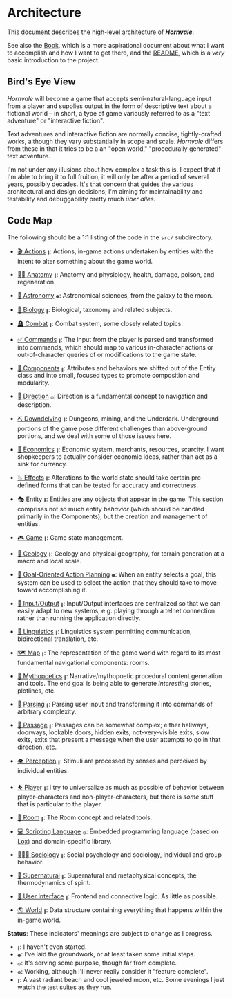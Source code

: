 # Architecture

This document describes the high-level architecture of ***Hornvale***.

See also the [Book](https://ndouglas.github.io/hornvale/), which is a more aspirational document about what I want to accomplish and how I want to get there, and the [README](./README.md), which is a _very_ basic introduction to the project.

## Bird's Eye View

_Hornvale_ will become a game that accepts semi-natural-language input from a player and supplies output in the form of descriptive text about a fictional world – in short, a type of game variously referred to as a "text adventure" or "interactive fiction".

Text adventures and interactive fiction are normally concise, tightly-crafted works, although they vary substantially in scope and scale.  _Hornvale_ differs from these in that it tries to be a an "open world," "procedurally generated" text adventure.

I'm not under any illusions about how complex a task this is.  I expect that if I'm able to bring it to full fruition, it will only be after a period of several years, possibly decades.  It's that concern that guides the various architectural and design decisions; I'm aiming for maintainability and testability and debuggability pretty much _über alles_.

## Code Map

The following should be a 1:1 listing of the code in the `src/` subdirectory.

- [🎬 Actions](./src/actions/README.md)&nbsp;<sup><sub><sub>🔴</sub></sub></sup>: Actions, in-game actions undertaken by entities with the intent to alter something about the game world.

- [🧍‍♂️ Anatomy](./src/anatomy/README.md)&nbsp;<sup><sub><sub>🔴</sub></sub></sup>: Anatomy and physiology, health, damage, poison, and regeneration.

- [💫 Astronomy](./src/astronomy/README.md)&nbsp;<sup><sub><sub>🟠</sub></sub></sup>: Astronomical sciences, from the galaxy to the moon.

- [🧬 Biology](./src/biology/README.md)&nbsp;<sup><sub><sub>🔴</sub></sub></sup>: Biological, taxonomy and related subjects.

- [🪦 Combat](./src/combat/README.md)&nbsp;<sup><sub><sub>🔴</sub></sub></sup>: Combat system, some closely related topics.

- [✅ Commands](./src/commands/README.md)&nbsp;<sup><sub><sub>🔴</sub></sub></sup>: The input from the player is parsed and transformed into commands, which should map to various in-character actions or out-of-character queries of or modifications to the game state.

- [🧩 Components](./src/components/README.md)&nbsp;<sup><sub><sub>🔴</sub></sub></sup>: Attributes and behaviors are shifted out of the Entity class and into small, focused types to promote composition and modularity.

- [🧭 Direction](./src/direction/README.md)&nbsp;<sup><sub><sub>🟡</sub></sub></sup>: Direction is a fundamental concept to navigation and description.

- [⛏️ Downdelving](./src/downdelving/README.md)&nbsp;<sup><sub><sub>🔴</sub></sub></sup>: Dungeons, mining, and the Underdark.  Underground portions of the game pose different challenges than above-ground portions, and we deal with some of those issues here.

- [🏦 Economics](./src/economics/README.md)&nbsp;<sup><sub><sub>🔴</sub></sub></sup>: Economic system, merchants, resources, scarcity.  I want shopkeepers to actually consider economic ideas, rather than act as a sink for currency.

- [💥 Effects](./src/effects/README.md)&nbsp;<sup><sub><sub>🔴</sub></sub></sup>: Alterations to the world state should take certain pre-defined forms that can be tested for accuracy and correctness.

- [🎭 Entity](./src/entity/README.md)&nbsp;<sup><sub><sub>🔴</sub></sub></sup>: Entities are any objects that appear in the game.  This section comprises not so much entity _behavior_ (which should be handled primarily in the Components), but the creation and management of entities.

- [🎮 Game](./src/game/README.md)&nbsp;<sup><sub><sub>🔴</sub></sub></sup>: Game state management.

- [🌋 Geology](./src/geology/README.md)&nbsp;<sup><sub><sub>🔴</sub></sub></sup>: Geology and physical geography, for terrain generation at a macro and local scale.

- [🧠 Goal-Oriented Action Planning](./src/goap/README.md)&nbsp;<sup><sub><sub>🟠</sub></sub></sup>: When an entity selects a goal, this system can be used to select the action that they should take to move toward accomplishing it.

- [🔗 Input/Output](./src/io/README.md)&nbsp;<sup><sub><sub>🔴</sub></sub></sup>: Input/Output interfaces are centralized so that we can easily adapt to new systems, e.g. playing through a telnet connection rather than running the application directly.

- [💬 Linguistics](./src/linguistics/README.md)&nbsp;<sup><sub><sub>🔴</sub></sub></sup>: Linguistics system permitting communication, bidirectional translation, etc.

- [🗺️ Map](./src/map/README.md)&nbsp;<sup><sub><sub>🔴</sub></sub></sup>: The representation of the game world with regard to its most fundamental navigational components: rooms.

- [📜 Mythopoetics](./src/mythopoetics/README.md)&nbsp;<sup><sub><sub>🔴</sub></sub></sup>: Narrative/mythopoetic procedural content generation and tools.  The end goal is being able to generate _interesting_ stories, plotlines, etc.

- [📝 Parsing](./src/parsing/README.md)&nbsp;<sup><sub><sub>🔴</sub></sub></sup>: Parsing user input and transforming it into commands of arbitrary complexity.

- [🚪 Passage](./src/passage/README.md)&nbsp;<sup><sub><sub>🔴</sub></sub></sup>: Passages can be somewhat complex; either hallways, doorways, lockable doors, hidden exits, not-very-visible exits, slow exits, exits that present a message when the user attempts to go in that direction, etc.

- [👁️ Perception](./src/perception/README.md)&nbsp;<sup><sub><sub>🔴</sub></sub></sup>: Stimuli are processed by senses and perceived by individual entities.

- [⛹️ Player](./src/player/README.md)&nbsp;<sup><sub><sub>🔴</sub></sub></sup>: I try to universalize as much as possible of behavior between player-characters and non-player-characters, but there is _some_ stuff that is particular to the player.

- [📍 Room](./src/room/README.md)&nbsp;<sup><sub><sub>🔴</sub></sub></sup>: The Room concept and related tools.

- [💻 Scripting Language](./src/scripting_language/README.md)&nbsp;<sup><sub><sub>🟡</sub></sub></sup>: Embedded programming language (based on [Lox](https://www.craftinginterpreters.com/)) and domain-specific library.

- [🧑‍🤝‍🧑 Sociology](./src/sociology/README.md)&nbsp;<sup><sub><sub>🔴</sub></sub></sup>: Social psychology and sociology, individual and group behavior.

- [👻 Supernatural](./src/supernatural/README.md)&nbsp;<sup><sub><sub>🔴</sub></sub></sup>: Supernatural and metaphysical concepts, the thermodynamics of spirit.

- [🌿 User Interface](./src/ui/README.md)&nbsp;<sup><sub><sub>🔴</sub></sub></sup>: Frontend and connective logic.  As little as possible.

- [🌎 World](./src/world/README.md)&nbsp;<sup><sub><sub>🔴</sub></sub></sup>: Data structure containing everything that happens within the in-game world.

**Status**: These indicators' meanings are subject to change as I progress.
 - <sup><sub><sub>🔴</sub></sub></sup>: I haven't even started.
 - <sup><sub><sub>🟠</sub></sub></sup>: I've laid the groundwork, or at least taken some initial steps.
 - <sup><sub><sub>🟡</sub></sub></sup>: It's serving some purpose, though far from complete.
 - <sup><sub><sub>🟢</sub></sub></sup>: Working, although I'll never really consider it "feature complete".
 - <sup><sub><sub>🔵</sub></sub></sup>: A vast radiant beach and cool jeweled moon, etc.  Some evenings I just watch the test suites as they run.
